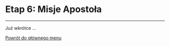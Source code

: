 # <span class="stage-header">Etap 6</span>: Misje Apostoła
---
Już wkrótce ...

[Powrót do głównego menu](index.md)
